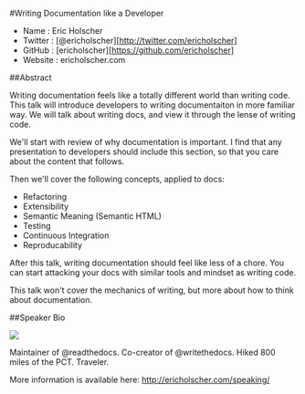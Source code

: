 #Writing Documentation like a Developer

* Name      : Eric Holscher
* Twitter   : [@ericholscher][http://twitter.com/ericholscher]
* GitHub    : [ericholscher][https://github.com/ericholscher]
* Website   : ericholscher.com

##Abstract

Writing documentation feels like a totally different world than writing code.
This talk will introduce developers to writing documentaiton in more familiar way.
We will talk about writing docs,
and view it through the lense of writing code.

We'll start with review of why documentation is important.
I find that any presentation to developers should include this section,
so that you care about the content that follows.

Then we'll cover the following concepts, applied to docs:

* Refactoring
* Extensibility
* Semantic Meaning (Semantic HTML)
* Testing
* Continuous Integration
* Reproducability

After this talk,
writing documentation should feel like less of a chore.
You can start attacking your docs with similar tools and mindset as writing code.

This talk won't cover the mechanics of writing,
but more about how to think about documentation.

##Speaker Bio

![](http://ericholscher.com/_images/speaking.jpg)

Maintainer of @readthedocs. Co-creator of @writethedocs. Hiked 800 miles of the PCT. Traveler. 

More information is available here: http://ericholscher.com/speaking/
